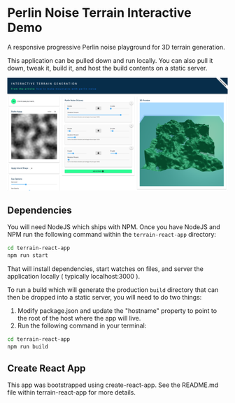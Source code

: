 # Perlin Noise Terrain Interactive Demo

A responsive progressive Perlin noise playground for 3D terrain generation.

This application can be pulled down and run locally. You can also pull it down, tweak it, build it, and host the build contents on a static server.

![screenshot of app](app.png)

## Dependencies

You will need NodeJS which ships with NPM. Once you have NodeJS and NPM run the following command within the `terrain-react-app` directory:
```bash
cd terrain-react-app
npm run start
```

That will install dependencies, start watches on files, and server the application locally ( typically localhost:3000 ).

To run a build which will generate the production `build` directory that can then be dropped into a static server, you will need to do two things:

1. Modify package.json and update the "hostname" property to point to the root of the host where the app will live.
2. Run the following command in your terminal:

```bash
cd terrain-react-app
npm run build
```

## Create React App

This app was bootstrapped using create-react-app. See the README.md file within terrain-react-app for more details.
